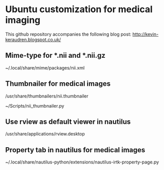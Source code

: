 Ubuntu customization for medical imaging
========================================

This github repository accompanies the following blog post:
http://kevin-keraudren.blogspot.co.uk/

Mime-type for *.nii and *.nii.gz
--------------------------------

~/.local/share/mime/packages/nii.xml


Thumbnailer for medical images
------------------------------

/usr/share/thumbnailers/nii.thumbnailer

~/Scripts/nii_thumbnailer.py


Use rview as default viewer in nautilus
---------------------------------------

/usr/share/applications/rview.desktop


Property tab in nautilus for medical images
-------------------------------------------

~/.local/share/nautilus-python/extensions/nautilus-irtk-property-page.py
